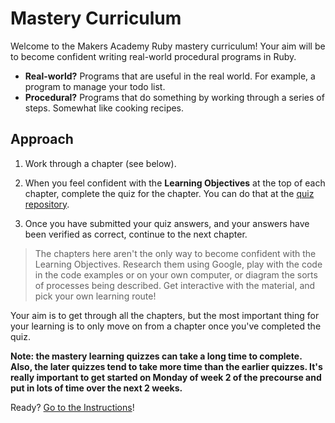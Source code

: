 # Mastery Curriculum

Welcome to the Makers Academy Ruby mastery curriculum! Your aim will be to become confident writing real-world procedural programs in Ruby.

* **Real-world?** Programs that are useful in the real world. For example, a program to manage your todo list.
* **Procedural?** Programs that do something by working through a series of steps. Somewhat like cooking recipes.

## Approach

1. Work through a chapter \(see below\).

2. When you feel confident with the **Learning Objectives** at the top of each chapter, complete the quiz for the chapter.  You can do that at the [quiz repository](https://github.com/makersacademy/mastery-quizzes).

3. Once you have submitted your quiz answers, and your answers have been verified as correct, continue to the next chapter.

> The chapters here aren't the only way to become confident with the Learning Objectives. Research them using Google, play with the code in the code examples or on your own computer, or diagram the sorts of processes being described. Get interactive with the material, and pick your own learning route!

Your aim is to get through all the chapters, but the most important thing for your learning is to only move on from a chapter once you've completed the quiz.

**Note: the mastery learning quizzes can take a long time to complete. Also, the later quizzes tend to take more time than the earlier quizzes. It's really important to get started on Monday of week 2 of the precourse and put in lots of time over the next 2 weeks.**

Ready? [Go to the Instructions](./INSTRUCTIONS.md)!

